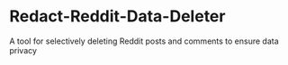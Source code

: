 # Redact-Reddit-Data-Deleter
A tool for selectively deleting Reddit posts and comments to ensure data privacy
